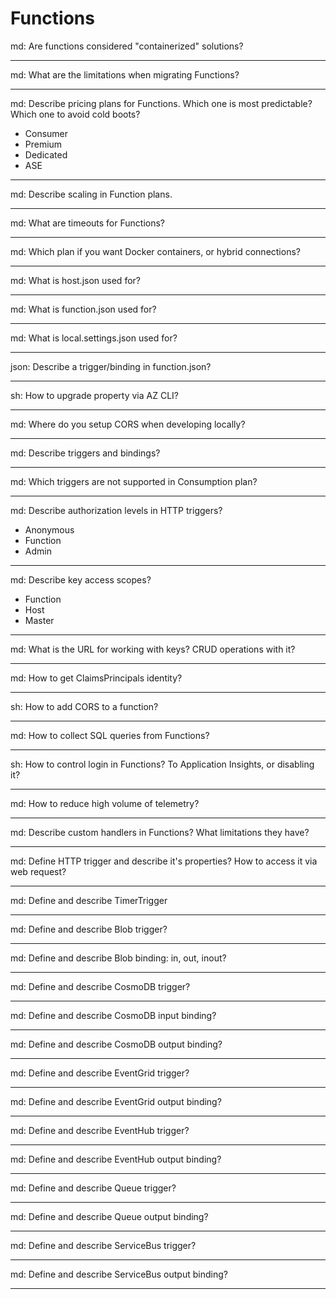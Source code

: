 # Functions

md: Are functions considered "containerized" solutions?

<!-- No -->

---

md: What are the limitations when migrating Functions?

<!-- No migration for Linux and cannot migrate to a dedicated (app service) plan -->

---

md: Describe pricing plans for Functions. Which one is most predictable? Which one to avoid cold boots?

- Consumer
- Premium
- Dedicated
- ASE

<!-- Consumer: pay for usage; Dedicated: App Service plan rates (predictable); Premium: avoid cold boots -->

---

md: Describe scaling in Function plans.

<!-- Consumption: automatically; Premium: pre-warmed instances; Dedicated: manual, autoscale -->

---

md: What are timeouts for Functions?

<!-- Consumption: 5-10 min; 30 to unlimited for others -->

---

md: Which plan if you want Docker containers, or hybrid connections?

<!-- Not Consumption -->

---

md: What is host.json used for?

<!-- Global settings for the function app: logging, concurrency -->

---

md: What is function.json used for?

<!-- Specific to each function and is used to define the bindings and triggers. Example: setup queue settings -->

---

md: What is local.settings.json used for?

<!-- app settings, connection strings, and settings used by local development tools. Not deployed to Azure -->

---

json: Describe a trigger/binding in function.json?

<!-- type: <type>Trigger, direction: in, name, ...props -->

---

sh: How to upgrade property via AZ CLI?

<!-- `az resource update --resource-type Microsoft.Web/sites -g <RESOURCE_GROUP> -n <FUNCTION_APP-NAME>/config/web --set properties.XXX -->

---

md: Where do you setup CORS when developing locally?

<!-- local.settings.json > Host -->

---

md: Describe triggers and bindings?

<!-- A trigger defines how a function is invoked and a function must have exactly one trigger. Binding to a function is a way of declaratively connecting another resource to the function: in, out, inout -->

---

md: Which triggers are not supported in Consumption plan?

<!-- RabbitMQ, Kafka -->

---

md: Describe authorization levels in HTTP triggers?

- Anonymous
- Function
- Admin

<!-- Anonymous: No API key is required; Function (default): A function-specific or host-wide API key is required. Admin: The master key is required. -->

---

md: Describe key access scopes?

- Function
- Host
- Master

<!-- Function: only to specific function; Host: all functions; Master: administrative access, can't be revoked -->

---

md: What is the URL for working with keys? CRUD operations with it?

<!-- https://management.azure.com/subscriptions/{subscriptionId}/resourceGroups/{resourceGroupName}/providers/Microsoft.Web/sites/{name}/{scope}/{host-or-function-name}/{action}?api-version=2022-03-01; POST action=listkeys: get keys; PUT action=keys/{name}: Create or update; DELETE action=keys/{name}: delete/revoke -->

---

md: How to get ClaimsPrincipals identity?

<!-- req.HttpContext.User; X-MS-CLIENT-PRINCIPAL header -->

---

sh: How to add CORS to a function?

<!-- az functionapp cors add --allowed-origins https://contoso.com --name $name --resource-group $resourceGroup -->

---

md: How to collect SQL queries from Functions?

<!-- logging > applicationInsigts > dependencyTrackingOptions > enableSqlCommandTextInstrumentation: true -->

---

sh: How to control login in Functions? To Application Insights, or disabling it?

<!-- az functionapp config appsettings --setting-names SCALE_CONTROLLER_LOGGING_ENABLED -->

---

md: How to reduce high volume of telemetry?

<!-- Set log level to something less verbose -->

---

md: Describe custom handlers in Functions? What limitations they have?

<!-- Web servers in any language that take request from Functions host. They have 60s startup limit. host.json > customHandler; local.settings.json > FUNCTIONS_WORKER_RUNTIME: "custom" -->

---

md: Define HTTP trigger and describe it's properties? How to access it via web request?

<!-- [HttpTrigger(AuthorizationLevel.Function, "get", "post", Route = "blob/{name}")] HttpRequest req, string name; string name or other named parameters are taken from Route. Route can be null. Accessible via https://<APP_NAME>.azurewebsites.net/api/<FUNCTION_NAME>/products/{id}?code=<API_KEY> -->

---

md: Define and describe TimerTrigger

<!-- [TimerTrigger("{sec?} {min} {hour} {day} {month} {weekday}")] TimerInfo myTimer; Range: X-Y; List: X,Y; Every: */X -->

---

md: Define and describe Blob trigger?

<!-- [BlobTrigger("container/{name}")] string myBlob, string name; -->

---

md: Define and describe Blob binding: in, out, inout?

<!-- [Blob("container/{name}", FileAccess.Read)] Stream myBlob; FileAccess.Write; FileAccess.ReadWrite -->

---

md: Define and describe CosmoDB trigger?

<!-- [CosmosDBTrigger(databaseName, collectionName, ConnectionStringSetting, LeaseCollectionName)] IReadOnlyList<Document> input; ConnectionStringSetting is name of env var -->

---

md: Define and describe CosmoDB input binding?

<!-- [CosmosDB(databaseName, collectionName, Id, PartitionKey)] dynamic document; -->

---

md: Define and describe CosmoDB output binding?

<!-- [CosmosDB(databaseName, collectionName, Id, CreateIfNotExists)] out dynamic document; -->

---

md: Define and describe EventGrid trigger?

<!-- [EventGridTrigger]EventGridEvent ev; // ev.Data -->

---

md: Define and describe EventGrid output binding?

<!-- [return: EventGrid(TopicEndpointUri, TopicKeySetting)] // return new EventGridEvent(...); or new CloudEvent(...); [EventGrid(TopicEndpointUri, TopicKeySetting) out eventGridEvent; [EventGrid(TopicEndpointUri, TopicKeySetting)]IAsyncCollector<EventGridEvent> outputEvents; -->

---

md: Define and describe EventHub trigger?

<!-- [EventHubTrigger("hub", Connection)] EventData[] events; // var messageBody = Encoding.UTF8.GetString(eventData.Body.Array, eventData.Body.Offset, eventData.Body.Count); -->

---

md: Define and describe EventHub output binding?

<!-- [return: EventHub("outputEventHubMessage", Connection)] // return string; [EventHub("outputEventHubMessage", Connection)] IAsyncCollector<string> outputEvents;  outputEvents.AddAsync(string) -->

---

md: Define and describe Queue trigger?

<!-- [QueueTrigger("queue", Connection)]string myQueueItem; -->

---

md: Define and describe Queue output binding?

<!-- [return: Queue("queue")] // return string -->

---

md: Define and describe ServiceBus trigger?

<!-- [ServiceBusTrigger("queue", Connection)] string myQueueItem; -->

---

md: Define and describe ServiceBus output binding?

<!-- [return: ServiceBus("queue", Connection)] -->

---
